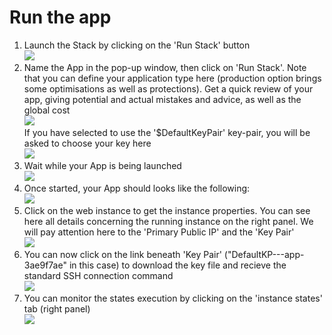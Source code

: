 # Run the app

1. Launch the Stack by clicking on the 'Run Stack' button<br />
![](https://raw.githubusercontent.com/VisualOps/book-image/master/run_stack.png)<br />
2. Name the App in the pop-up window, then click on 'Run Stack'. Note that you can define your application type here (production option brings some optimisations as well as protections). Get a quick review of your app, giving potential and actual mistakes and advice, as well as the global cost<br />
![](https://raw.githubusercontent.com/VisualOps/book-image/master/name_app.png)<br />
If you have selected to use the '$DefaultKeyPair' key-pair, you will be asked to choose your key here<br />
![](https://raw.githubusercontent.com/VisualOps/book-image/master/start_key.png)<br />
3. Wait while your App is being launched<br />
![](https://raw.githubusercontent.com/VisualOps/book-image/master/start_app.png)<br />
4. Once started, your App should looks like the following:<br />
![](https://raw.githubusercontent.com/VisualOps/book-image/master/app_started.png)<br />
5. Click on the web instance to get the instance properties. You can see here all details concerning the running instance on the right panel. We will pay attention here to the 'Primary Public IP' and the 'Key Pair'<br />
![](https://raw.githubusercontent.com/VisualOps/book-image/master/app_details.png)<br />
6. You can now click on the link beneath 'Key Pair' ("DefaultKP---app-3ae9f7ae" in this case) to download the key file and recieve the standard SSH connection command<br />
![](https://raw.githubusercontent.com/VisualOps/book-image/master/dl_key.png)<br />
7. You can monitor the states execution by clicking on the 'instance states' tab (right panel)<br />
![](https://raw.githubusercontent.com/VisualOps/book-image/master/app_states.png)
